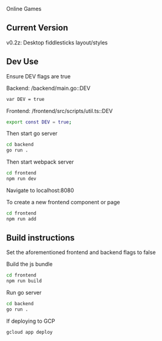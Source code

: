 Online Games

## Current Version

v0.2z: Desktop fiddlesticks layout/styles

## Dev Use

Ensure DEV flags are true

Backend: /backend/main.go::DEV

```bash
var DEV = true
```

Frontend: /frontend/src/scripts/util.ts::DEV

```bash
export const DEV = true;
```

Then start go server

```bash
cd backend
go run .
```

Then start webpack server

```bash
cd frontend
npm run dev
```

Navigate to localhost:8080

To create a new frontend component or page

```bash
cd frontend
npm run add
```

## Build instructions

Set the aforementioned frontend and backend flags to false

Build the js bundle

```bash
cd frontend
npm run build
```

Run go server

```bash
cd backend
go run .
```

If deploying to GCP

```bash
gcloud app deploy
```